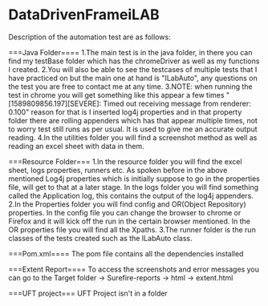 # DataDrivenFrameiLAB
Description of the automation test are as follows:

===Java Folder====
1.The main test is in the java folder, in there you can find my testBase folder which has the chromeDriver as well as my functions I created.
2.You will also be able to see the testcases of multiple tests that I have practiced on but the main one at hand is "ILabAuto", any questions on the test you are free to contact me at any time.
3.NOTE: when running the test in chrome you will get something like this appear a few times "[1589809856.197][SEVERE]: Timed out receiving message from renderer: 0.100" reason for that is I inserted log4j properties and in that property folder there are rolling appenders which has that appear multiple times, not to worry test still runs as per usual. It is used to give me an accurate output reading.
4.In the utilities folder you will find a screenshot method as well as reading an excel sheet with data in them.


===Resource Folder===
1.In the resource folder you will find the excel sheet, logs properties, runners etc. As spoken before in the above mentioned Log4j properties which is initially suppose to go in the properties file, will get to that at a later stage. In the logs folder you will find something called the Application log, this contains the output of the log4j appenders.
2.In the Properties folder you will find config and OR(Object Repository) properties. In the config file you can change the browser to chrome or Firefox and it will kick off the run in the certain browser mentioned. In the OR properties file you will find all the Xpaths.
3.The runner folder is the run classes of the tests created such as the ILabAuto class.


===Pom.xml====
The pom file contains all the dependencies installed

===Extent Report====
To access the screenshots and error messages you can go to the Target folder -> Surefire-reports -> html -> extent.html

===UFT project===
UFT Project isn't in a folder
